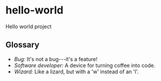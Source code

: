 # hello-world
Hello world project

## Glossary
- *Bug:* It's not a bug---it's a feature!
- *Software developer:* A device for turning coffee into code.
- *Wizard:* Like a lizard, but with a 'w' instead of an 'l'.
